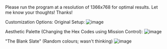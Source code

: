 Please run the program at a resolution of 1366x768 for optimal results.
Let me know your thoughts!
Thanks!

Customization Options:
Original Setup:
![image](https://github.com/PiyushVarman/Class-12-Project-Files/assets/118827399/a870a6bd-a47a-4bd3-b4e2-64c5a11e43a2)


Aesthetic Palette (Changing the Hex Codes using Mission Control):
![image](https://github.com/PiyushVarman/Class-12-Project-Files/assets/118827399/a6ea5d47-ac11-4079-93ff-d44e1646df75)

"The Blank Slate" (Random colours; wasn't thinking)
![image](https://github.com/PiyushVarman/Class-12-Project-Files/assets/118827399/26eed7c6-8d5e-47cc-9270-fb0dfb571c2a)
